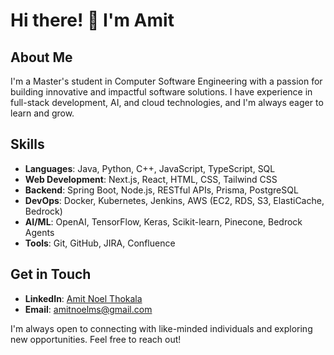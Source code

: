 # Hi there! 👋 I'm Amit

## About Me
I'm a Master's student in Computer Software Engineering with a passion for building innovative and impactful software solutions. I have experience in full-stack development, AI, and cloud technologies, and I'm always eager to learn and grow.

## Skills
- **Languages**: Java, Python, C++, JavaScript, TypeScript, SQL
- **Web Development**: Next.js, React, HTML, CSS, Tailwind CSS
- **Backend**: Spring Boot, Node.js, RESTful APIs, Prisma, PostgreSQL
- **DevOps**: Docker, Kubernetes, Jenkins, AWS (EC2, RDS, S3, ElastiCache, Bedrock)
- **AI/ML**: OpenAI, TensorFlow, Keras, Scikit-learn, Pinecone, Bedrock Agents
- **Tools**: Git, GitHub, JIRA, Confluence

## Get in Touch
- **LinkedIn**: [Amit Noel Thokala](https://www.linkedin.com/in/yourusername)
- **Email**: amitnoelms@gmail.com

I'm always open to connecting with like-minded individuals and exploring new opportunities. Feel free to reach out!
